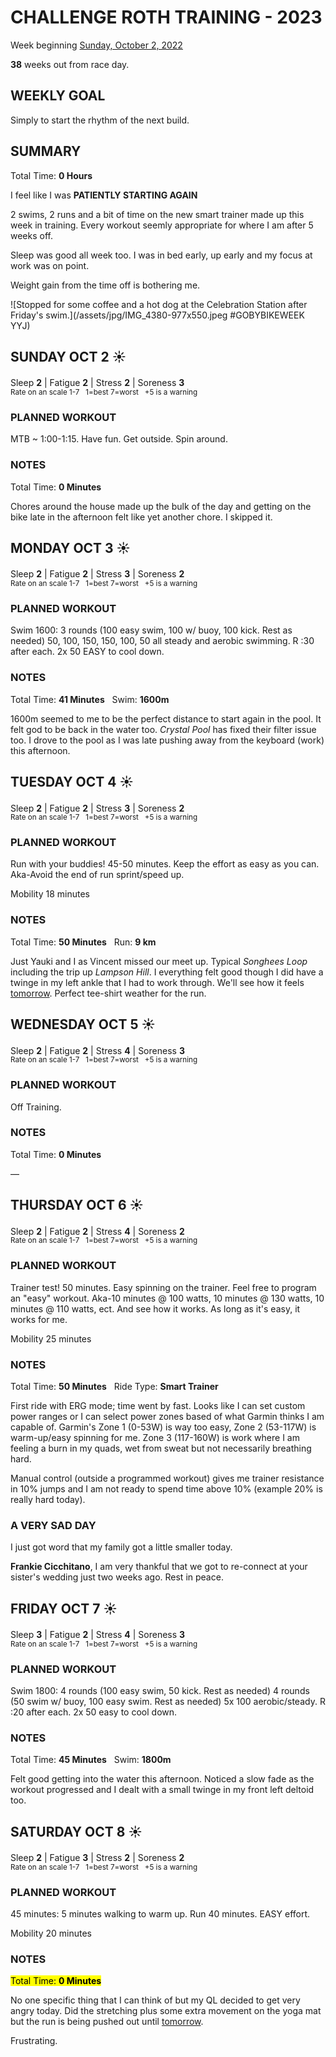 # CHALLENGE ROTH TRAINING - 2023
Week beginning [Sunday, October 2, 2022](javascript:flick('sun');)

**38** weeks out from race day.

## WEEKLY GOAL
Simply to start the rhythm of the next build.

## SUMMARY
Total Time: **0 Hours**

I feel like I was **PATIENTLY STARTING AGAIN**

2 swims, 2 runs and a bit of time on the new smart trainer made up this week in training.  Every workout seemly appropriate for  where I am after 5 weeks off.

Sleep was good all week too.  I was in bed early, up early and my focus at work was on point.

Weight gain from the time off is bothering me.

![Stopped for some coffee and a hot dog at the Celebration Station after Friday's swim.](/assets/jpg/IMG_4380-977x550.jpeg #GOBYBIKEWEEK YYJ)

## SUNDAY OCT 2 ☀️
Sleep **2** | Fatigue **2** | Stress **2** | Soreness **3**
<sup><br />Rate on an scale 1-7 &nbsp; 1=best 7=worst &nbsp; +5 is a warning</sup>

### PLANNED WORKOUT
MTB ~ 1:00-1:15. 
Have fun. Get outside. Spin around. 

### NOTES
Total Time: **0 Minutes**

Chores around the house made up the bulk of the day and getting on the bike late in the afternoon felt like yet another chore.  I skipped it.

<!---->
## MONDAY OCT 3 ☀️
Sleep **2** | Fatigue **2** | Stress **3** | Soreness **2**
<sup><br />Rate on an scale 1-7 &nbsp; 1=best 7=worst &nbsp; +5 is a warning</sup>

### PLANNED WORKOUT
Swim 1600: 
3 rounds (100 easy swim, 100 w/ buoy, 100 kick. Rest as needed) 
50, 100, 150, 150, 100, 50 all steady and aerobic swimming. R :30 after each. 
2x 50 EASY to cool down. 

### NOTES
Total Time: **41 Minutes** &nbsp; Swim: **1600m**

1600m seemed to me to be the perfect distance to start again in the pool.  It felt god to be back in the water too.  _Crystal Pool_ has fixed their filter issue too.  I drove to the pool as I was late pushing away from the keyboard (work) this afternoon.

<!---->
## TUESDAY OCT 4 ☀️
Sleep **2** | Fatigue **2** | Stress **3** | Soreness **2**
<sup><br />Rate on an scale 1-7 &nbsp; 1=best 7=worst &nbsp; +5 is a warning</sup>

### PLANNED WORKOUT
Run with your buddies!
45-50 minutes. Keep the effort as easy as you can. Aka-Avoid the end of run sprint/speed up.

Mobility 18 minutes

### NOTES
Total Time: **50 Minutes** &nbsp; Run: **9 km** 

Just Yauki and I as Vincent missed our meet up.  Typical _Songhees Loop_ including the trip up _Lampson Hill_.  I everything felt good though I did have a twinge in my left ankle that I had to work through.  We'll see how it feels [tomorrow](javascript:flick('wed');).  Perfect tee-shirt weather for the run.

<!---->
## WEDNESDAY OCT 5 ☀️
Sleep **2** | Fatigue **2** | Stress **4** | Soreness **3**
<sup><br />Rate on an scale 1-7 &nbsp; 1=best 7=worst &nbsp; +5 is a warning</sup>

### PLANNED WORKOUT
Off Training.

### NOTES
Total Time: **0 Minutes**

&mdash;  

<!---->
## THURSDAY OCT 6 ☀️
Sleep **2** | Fatigue **2** | Stress **4** | Soreness **2**
<sup><br />Rate on an scale 1-7 &nbsp; 1=best 7=worst &nbsp; +5 is a warning</sup>

### PLANNED WORKOUT
Trainer test!
50 minutes. Easy spinning on the trainer. 
Feel free to program an "easy" workout. 
Aka-10 minutes @ 100 watts, 10 minutes @ 130 watts, 10 minutes @ 110 watts, ect. 
And see how it works. As long as it's easy, it works for me.

Mobility 25 minutes 

### NOTES
Total Time: **50 Minutes** &nbsp; Ride Type: **Smart Trainer**

First ride with ERG mode; time went by fast.  Looks like  I can set custom power ranges or I can select power zones based of what Garmin thinks I am capable of.  Garmin's Zone 1 (0-53W) is way too easy, Zone 2 (53-117W) is warm-up/easy spinning for me.  Zone 3 (117-160W) is work where I am feeling a burn in my quads, wet from sweat but not necessarily breathing hard.

Manual control (outside a programmed workout) gives me trainer resistance in 10% jumps and I am not ready to spend time above 10% (example 20% is really hard today).

<!----->

### A VERY SAD DAY

I just got word that my family got a little smaller today.

**Frankie Cicchitano**, I am very thankful that we got to re-connect at your sister's wedding just two weeks ago.  Rest in peace.

<!---->
## FRIDAY OCT 7 ☀️
Sleep **3** | Fatigue **2** | Stress **4** | Soreness **3**
<sup><br />Rate on an scale 1-7 &nbsp; 1=best 7=worst &nbsp; +5 is a warning</sup>

### PLANNED WORKOUT
Swim 1800: 
4 rounds (100 easy swim, 50 kick. Rest as needed)
4 rounds (50 swim w/ buoy, 100 easy swim. Rest as needed) 
5x 100 aerobic/steady. R :20 after each. 
2x 50 easy to cool down.	

### NOTES
Total Time: **45 Minutes** &nbsp; Swim: **1800m** 

Felt good getting into the water this afternoon.  Noticed a slow fade as the workout progressed and I dealt with a small twinge in my front left deltoid too. 

<!---->
## SATURDAY OCT 8 ☀️
Sleep **2** | Fatigue **3** | Stress **2** | Soreness **2**
<sup><br />Rate on an scale 1-7 &nbsp; 1=best 7=worst &nbsp; +5 is a warning</sup>

### PLANNED WORKOUT
45 minutes: 
5 minutes walking to warm up.
Run 40 minutes. EASY effort.

Mobility 20 minutes

### NOTES
<mark>Total Time: **0 Minutes** </mark>

No one specific thing that I can think of but my QL decided to get very angry today.  Did the stretching plus some extra movement on the yoga mat but the run is being pushed out until [tomorrow](challenge2023-37weeksout?sun).

Frustrating.
